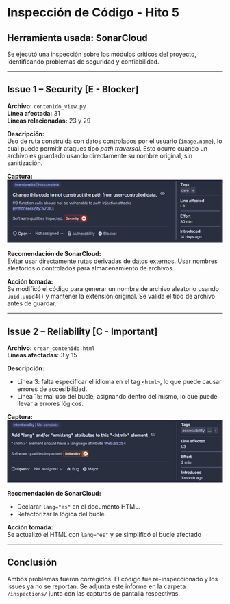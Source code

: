 # Inspección de Código - Hito 5

## Herramienta usada: SonarCloud

Se ejecutó una inspección sobre los módulos críticos del proyecto, identificando problemas de seguridad y confiabilidad.

---

## Issue 1 – Security [E - Blocker]

**Archivo:** `contenido_view.py`  
**Línea afectada:** 31  
**Líneas relacionadas:** 23 y 29  

**Descripción:**  
Uso de ruta construida con datos controlados por el usuario (`image.name`), lo cual puede permitir ataques tipo *path traversal*. Esto ocurre cuando un archivo es guardado usando directamente su nombre original, sin sanitización.

**Captura:**
![issue1](./issue1_screenshot.png)

**Recomendación de SonarCloud:**  
Evitar usar directamente rutas derivadas de datos externos. Usar nombres aleatorios o controlados para almacenamiento de archivos.

**Acción tomada:**  
Se modificó el código para generar un nombre de archivo aleatorio usando `uuid.uuid4()` y mantener la extensión original. Se valida el tipo de archivo antes de guardar.

---

## Issue 2 – Reliability [C - Important]

**Archivo:** `crear_contenido.html`  
**Líneas afectadas:** 3 y 15  

**Descripción:**  
- Línea 3: falta especificar el idioma en el tag `<html>`, lo que puede causar errores de accesibilidad.  
- Línea 15: mal uso del bucle, asignando dentro del mismo, lo que puede llevar a errores lógicos.

**Captura:**
![issue2](./issue2_screenshot.png)

**Recomendación de SonarCloud:**  
- Declarar `lang="es"` en el documento HTML.
- Refactorizar la lógica del bucle.

**Acción tomada:**  
Se actualizó el HTML con `lang="es"` y se simplificó el bucle afectado

---

## Conclusión

Ambos problemas fueron corregidos. El código fue re-inspeccionado y los issues ya no se reportan. Se adjunta este informe en la carpeta `/inspections/` junto con las capturas de pantalla respectivas.

